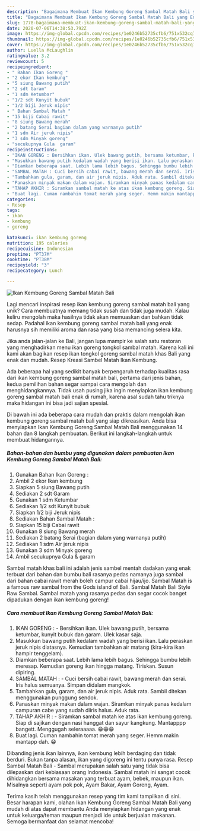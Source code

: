 ```yaml
---
description: "Bagaimana Membuat Ikan Kembung Goreng Sambal Matah Bali yang Enak"
title: "Bagaimana Membuat Ikan Kembung Goreng Sambal Matah Bali yang Enak"
slug: 1778-bagaimana-membuat-ikan-kembung-goreng-sambal-matah-bali-yang-enak
date: 2020-07-06T14:38:53.792Z
image: https://img-global.cpcdn.com/recipes/1e0246b52735cfb6/751x532cq70/ikan-kembung-goreng-sambal-matah-bali-foto-resep-utama.jpg
thumbnail: https://img-global.cpcdn.com/recipes/1e0246b52735cfb6/751x532cq70/ikan-kembung-goreng-sambal-matah-bali-foto-resep-utama.jpg
cover: https://img-global.cpcdn.com/recipes/1e0246b52735cfb6/751x532cq70/ikan-kembung-goreng-sambal-matah-bali-foto-resep-utama.jpg
author: Luella McLaughlin
ratingvalue: 3.2
reviewcount: 5
recipeingredient:
- " Bahan Ikan Goreng "
- "2 ekor Ikan kembung"
- "5 siung Bawang putih"
- "2 sdt Garam"
- "1 sdm Ketumbar"
- "1/2 sdt Kunyit bubuk"
- "1/2 biji Jeruk nipis"
- " Bahan Sambal Matah "
- "15 biji Cabai rawit"
- "8 siung Bawang merah"
- "2 batang Serai bagian dalam yang warnanya putih"
- "1 sdm Air jeruk nipis"
- "3 sdm Minyak goreng"
- "secukupnya Gula  garam"
recipeinstructions:
- "IKAN GORENG : Bersihkan ikan. Ulek bawang putih, bersama ketumbar, kunyit bubuk dan garam. Ulek kasar saja."
- "Masukkan bawang putih kedalam wadah yang berisi ikan. Lalu peraskan jeruk nipis diatasnya. Kemudian tambahkan air matang (kira-kira ikan hampir tenggelam)."
- "Diamkan beberapa saat. Lebih lama lebih bagus. Sehingga bumbu lebih meresap. Kemudian goreng ikan hingga matang. Tiriskan. Susun dipiring."
- "SAMBAL MATAH : Cuci bersih cabai rawit, bawang merah dan serai. Iris halus semuanya. Simpan didalam mangkok."
- "Tambahkan gula, garam, dan air jeruk nipis. Aduk rata. Sambil ditekan menggunakan punggung sendok."
- "Panaskan minyak makan dalam wajan. Siramkan minyak panas kedalam campuran cabe yang sudah diiris halus. Aduk rata."
- "TAHAP AKHIR : Siramkan sambal matah ke atas ikan kembung goreng. Siap di sajikan dengan nasi hanggat dan sayur kangkung. Mantapppp bangett. Menggugah seleraaaaa. 😁😁😁"
- "Buat lagi. Cuman nambahin tomat merah yang seger. Hemm makin mantapp dah. 😁"
categories:
- Resep
tags:
- ikan
- kembung
- goreng

katakunci: ikan kembung goreng 
nutrition: 195 calories
recipecuisine: Indonesian
preptime: "PT37M"
cooktime: "PT38M"
recipeyield: "3"
recipecategory: Lunch

---
```



![Ikan Kembung Goreng Sambal Matah Bali](https://img-global.cpcdn.com/recipes/1e0246b52735cfb6/751x532cq70/ikan-kembung-goreng-sambal-matah-bali-foto-resep-utama.jpg)

Lagi mencari inspirasi resep ikan kembung goreng sambal matah bali yang unik? Cara membuatnya memang tidak susah dan tidak juga mudah. Kalau keliru mengolah maka hasilnya tidak akan memuaskan dan bahkan tidak sedap. Padahal ikan kembung goreng sambal matah bali yang enak harusnya sih memiliki aroma dan rasa yang bisa memancing selera kita.

Jika anda jalan-jalan ke Bali, jangan lupa mampir ke salah satu restoran yang menghadirkan menu ikan goreng tongkol sambal matah. Karena kali ini kami akan bagikan resep ikan tongkol goreng sambal matah khas Bali yang enak dan mudah. Resep Kreasi Sambel Matah Ikan Kembung.

Ada beberapa hal yang sedikit banyak berpengaruh terhadap kualitas rasa dari ikan kembung goreng sambal matah bali, pertama dari jenis bahan, kedua pemilihan bahan segar sampai cara mengolah dan menghidangkannya. Tidak usah pusing jika ingin menyiapkan ikan kembung goreng sambal matah bali enak di rumah, karena asal sudah tahu triknya maka hidangan ini bisa jadi sajian spesial.


Di bawah ini ada beberapa cara mudah dan praktis dalam mengolah ikan kembung goreng sambal matah bali yang siap dikreasikan. Anda bisa menyiapkan Ikan Kembung Goreng Sambal Matah Bali menggunakan 14 bahan dan 8 langkah pembuatan. Berikut ini langkah-langkah untuk membuat hidangannya.

<!--inarticleads1-->

##### Bahan-bahan dan bumbu yang digunakan dalam pembuatan Ikan Kembung Goreng Sambal Matah Bali:

1. Gunakan  Bahan Ikan Goreng :
1. Ambil 2 ekor Ikan kembung
1. Siapkan 5 siung Bawang putih
1. Sediakan 2 sdt Garam
1. Gunakan 1 sdm Ketumbar
1. Sediakan 1/2 sdt Kunyit bubuk
1. Siapkan 1/2 biji Jeruk nipis
1. Sediakan  Bahan Sambal Matah :
1. Siapkan 15 biji Cabai rawit
1. Gunakan 8 siung Bawang merah
1. Sediakan 2 batang Serai (bagian dalam yang warnanya putih)
1. Sediakan 1 sdm Air jeruk nipis
1. Gunakan 3 sdm Minyak goreng
1. Ambil secukupnya Gula &amp; garam


Sambal matah khas bali ini adalah jenis sambel mentah dadakan yang enak terbuat dari bahan dan bumbu bali rasanya pedas namanya juga sambal dari bahan cabai rawit merah boleh campur cabai hijau/ijo. Sambal Matah is a famous raw sambal from the Gods island of Bali. Sambal Matah Bali Style Raw Sambal. Sambal matah yang rasanya pedas dan segar cocok banget dipadukan dengan ikan kembung goreng! 

<!--inarticleads2-->

##### Cara membuat Ikan Kembung Goreng Sambal Matah Bali:

1. IKAN GORENG : - Bersihkan ikan. Ulek bawang putih, bersama ketumbar, kunyit bubuk dan garam. Ulek kasar saja.
1. Masukkan bawang putih kedalam wadah yang berisi ikan. Lalu peraskan jeruk nipis diatasnya. Kemudian tambahkan air matang (kira-kira ikan hampir tenggelam).
1. Diamkan beberapa saat. Lebih lama lebih bagus. Sehingga bumbu lebih meresap. Kemudian goreng ikan hingga matang. Tiriskan. Susun dipiring.
1. SAMBAL MATAH : - Cuci bersih cabai rawit, bawang merah dan serai. Iris halus semuanya. Simpan didalam mangkok.
1. Tambahkan gula, garam, dan air jeruk nipis. Aduk rata. Sambil ditekan menggunakan punggung sendok.
1. Panaskan minyak makan dalam wajan. Siramkan minyak panas kedalam campuran cabe yang sudah diiris halus. Aduk rata.
1. TAHAP AKHIR : - Siramkan sambal matah ke atas ikan kembung goreng. Siap di sajikan dengan nasi hanggat dan sayur kangkung. Mantapppp bangett. Menggugah seleraaaaa. 😁😁😁
1. Buat lagi. Cuman nambahin tomat merah yang seger. Hemm makin mantapp dah. 😁


Dibanding jenis ikan lainnya, ikan kembung lebih berdaging dan tidak berduri. Bukan tanpa alasan, ikan yang digoreng ini tentu punya rasa. Resep Sambal Matah Bali - Sambal merupakan salah satu yang tidak bisa dilepaskan dari kebiasaan orang Indonesia. Sambal matah ini sangat cocok dihidangkan bersama masakan yang terbuat ayam, bebek, maupun ikan. Misalnya seperti ayam pok pok, Ayam Bakar, Ayam Goreng, Ayam. 

Terima kasih telah menggunakan resep yang tim kami tampilkan di sini. Besar harapan kami, olahan Ikan Kembung Goreng Sambal Matah Bali yang mudah di atas dapat membantu Anda menyiapkan hidangan yang enak untuk keluarga/teman maupun menjadi ide untuk berjualan makanan. Semoga bermanfaat dan selamat mencoba!
